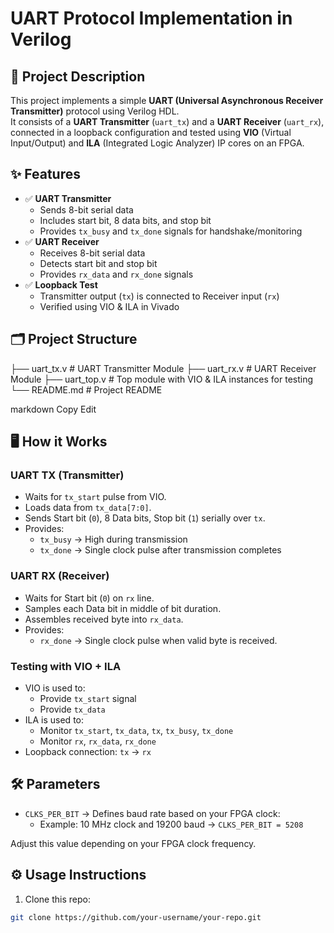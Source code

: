 # UART Protocol Implementation in Verilog

## 📜 Project Description

This project implements a simple **UART (Universal Asynchronous Receiver Transmitter)** protocol using Verilog HDL.  
It consists of a **UART Transmitter** (`uart_tx`) and a **UART Receiver** (`uart_rx`), connected in a loopback configuration and tested using **VIO** (Virtual Input/Output) and **ILA** (Integrated Logic Analyzer) IP cores on an FPGA.

## ✨ Features

- ✅ **UART Transmitter**
  - Sends 8-bit serial data
  - Includes start bit, 8 data bits, and stop bit
  - Provides `tx_busy` and `tx_done` signals for handshake/monitoring
- ✅ **UART Receiver**
  - Receives 8-bit serial data
  - Detects start bit and stop bit
  - Provides `rx_data` and `rx_done` signals
- ✅ **Loopback Test**
  - Transmitter output (`tx`) is connected to Receiver input (`rx`)
  - Verified using VIO & ILA in Vivado

## 🗂 Project Structure

├── uart_tx.v # UART Transmitter Module
├── uart_rx.v # UART Receiver Module
├── uart_top.v # Top module with VIO & ILA instances for testing
└── README.md # Project README

markdown
Copy
Edit

## 🖥️ How it Works

### UART TX (Transmitter)

- Waits for `tx_start` pulse from VIO.
- Loads data from `tx_data[7:0]`.
- Sends Start bit (`0`), 8 Data bits, Stop bit (`1`) serially over `tx`.
- Provides:
  - `tx_busy` → High during transmission
  - `tx_done` → Single clock pulse after transmission completes

### UART RX (Receiver)

- Waits for Start bit (`0`) on `rx` line.
- Samples each Data bit in middle of bit duration.
- Assembles received byte into `rx_data`.
- Provides:
  - `rx_done` → Single clock pulse when valid byte is received.

### Testing with VIO + ILA

- VIO is used to:
  - Provide `tx_start` signal
  - Provide `tx_data`
- ILA is used to:
  - Monitor `tx_start`, `tx_data`, `tx`, `tx_busy`, `tx_done`
  - Monitor `rx`, `rx_data`, `rx_done`
- Loopback connection: `tx` → `rx`

## 🛠️ Parameters

- `CLKS_PER_BIT` → Defines baud rate based on your FPGA clock:
  - Example: 10 MHz clock and 19200 baud → `CLKS_PER_BIT = 5208`

Adjust this value depending on your FPGA clock frequency.

## ⚙️ Usage Instructions

1. Clone this repo:

```bash
git clone https://github.com/your-username/your-repo.git
